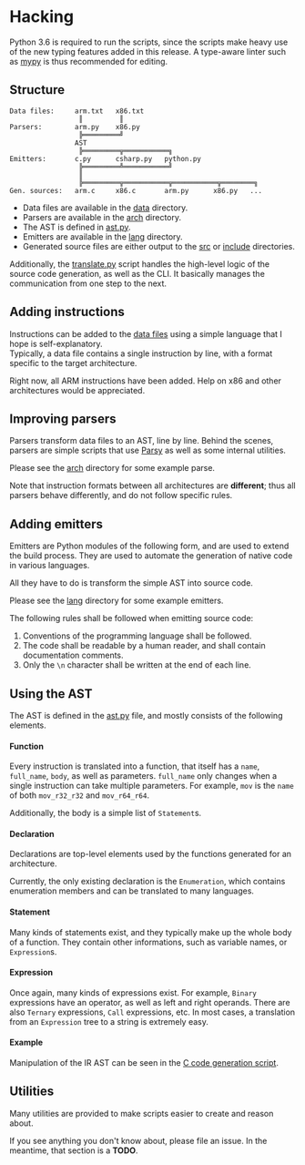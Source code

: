 Hacking
=======

Python 3.6 is required to run the scripts, since the scripts make heavy use of the new typing
features added in this release. A type-aware linter such as [mypy](http://mypy-lang.org/) is
thus recommended for editing.

## Structure
```
Data files:     arm.txt   x86.txt
                 ║         ║
Parsers:        arm.py    x86.py
                 ╠═════════╝
                AST
                 ╠═════════╦═══════════╗
Emitters:       c.py      csharp.py   python.py
                 ╠═════════╩═══════════╝
                 ║
                 ╠═════════╦═══════════╦═══════════╦════════╗
Gen. sources:   arm.c     x86.c       arm.py      x86.py   ...
```

- Data files are available in the [data](../asm/data) directory.
- Parsers are available in the [arch](../asm/arch) directory.
- The AST is defined in [ast.py](../asm/ast.py).
- Emitters are available in the [lang](../asm/lang) directory.
- Generated source files are either output to the [src](../src) or
  [include](../include) directories.

Additionally, the [translate.py](../translate.py) script handles the high-level logic of the source code generation, as well as the CLI. It basically manages the communication from one step to the next.

## Adding instructions
Instructions can be added to the [data files](../asm/data) using a simple language that I hope is self-explanatory.  
Typically, a data file contains a single instruction by line, with a format specific to the
target architecture.

Right now, all ARM instructions have been added. Help on x86 and other architectures would be
appreciated.

## Improving parsers
Parsers transform data files to an AST, line by line. Behind the scenes,
parsers are simple scripts that use [Parsy](https://github.com/python-parsy/parsy) as
well as some internal utilities.

Please see the [arch](../asm/arch) directory for some example parse.

Note that instruction formats between all architectures are **different**; thus all parsers
behave differently, and do not follow specific rules.

## Adding emitters
Emitters are Python modules of the following form, and are used to extend
the build process. They are used to automate the generation of native code
in various languages.

All they have to do is transform the simple AST into source code.

Please see the [lang](../asm/lang) directory for some example emitters.

The following rules shall be followed when emitting source code:
1. Conventions of the programming language shall be followed.
2. The code shall be readable by a human reader, and shall contain documentation comments.
3. Only the `\n` character shall be written at the end of each line.

## Using the AST
The AST is defined in the [ast.py](../asm/ast.py) file, and mostly consists of the following elements.

#### Function
Every instruction is translated into a function, that itself has a `name`, `full_name`,
`body`, as well as parameters. `full_name` only changes when a single instruction can take
multiple parameters. For example, `mov` is the `name` of both `mov_r32_r32` and `mov_r64_r64`.

Additionally, the body is a simple list of `Statement`s.

#### Declaration
Declarations are top-level elements used by the functions generated for an architecture.

Currently, the only existing declaration is the `Enumeration`, which contains enumeration
members and can be translated to many languages.

#### Statement
Many kinds of statements exist, and they typically make up the whole body of a function. They
contain other informations, such as variable names, or `Expression`s.

#### Expression
Once again, many kinds of expressions exist. For example, `Binary` expressions have an
operator, as well as left and right operands. There are also `Ternary` expressions,
`Call` expressions, etc. In most cases, a translation from an `Expression` tree to a string
is extremely easy.


#### Example
Manipulation of the IR AST can be seen in the [C code generation script](../asm/lang/c.py).

## Utilities
Many utilities are provided to make scripts easier to create and reason about.

If you see anything you don't know about, please file an issue. In the meantime,
that section is a **TODO**.
